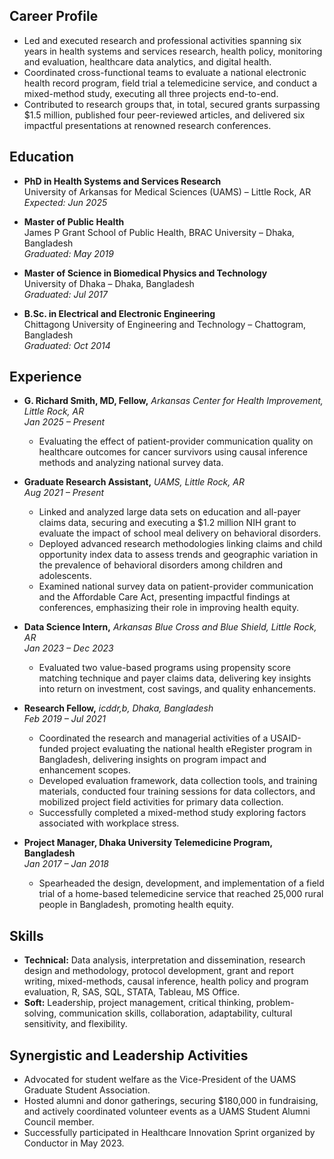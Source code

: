 ## Career Profile
- Led and executed research and professional activities spanning six years in health systems and services research, health policy, monitoring and evaluation, healthcare data analytics, and digital health.
- Coordinated cross-functional teams to evaluate a national electronic health record program, field trial a telemedicine service, and conduct a mixed-method study, executing all three projects end-to-end.
- Contributed to research groups that, in total, secured grants surpassing $1.5 million, published four peer-reviewed articles, and delivered six impactful presentations at renowned research conferences.

## Education
- **PhD in Health Systems and Services Research**  
  University of Arkansas for Medical Sciences (UAMS) – Little Rock, AR  
  *Expected: Jun 2025*

- **Master of Public Health**  
  James P Grant School of Public Health, BRAC University – Dhaka, Bangladesh  
  *Graduated: May 2019*

- **Master of Science in Biomedical Physics and Technology**  
  University of Dhaka – Dhaka, Bangladesh  
  *Graduated: Jul 2017*

- **B.Sc. in Electrical and Electronic Engineering**  
  Chittagong University of Engineering and Technology – Chattogram, Bangladesh  
  *Graduated: Oct 2014*

## Experience
- **G. Richard Smith, MD, Fellow,** *Arkansas Center for Health Improvement, Little Rock, AR*  
  *Jan 2025 – Present*  
  - Evaluating the effect of patient-provider communication quality on healthcare outcomes for cancer survivors using causal inference methods and analyzing national survey data.

- **Graduate Research Assistant,** *UAMS, Little Rock, AR*  
  *Aug 2021 – Present*  
  - Linked and analyzed large data sets on education and all-payer claims data, securing and executing a $1.2 million NIH grant to evaluate the impact of school meal delivery on behavioral disorders.
  - Deployed advanced research methodologies linking claims and child opportunity index data to assess trends and geographic variation in the prevalence of behavioral disorders among children and adolescents.
  - Examined national survey data on patient-provider communication and the Affordable Care Act, presenting impactful findings at conferences, emphasizing their role in improving health equity.

- **Data Science Intern,** *Arkansas Blue Cross and Blue Shield, Little Rock, AR*  
  *Jan 2023 – Dec 2023*  
  - Evaluated two value-based programs using propensity score matching technique and payer claims data, delivering key insights into return on investment, cost savings, and quality enhancements.

- **Research Fellow,** *icddr,b, Dhaka, Bangladesh*  
  *Feb 2019 – Jul 2021*  
  - Coordinated the research and managerial activities of a USAID-funded project evaluating the national health eRegister program in Bangladesh, delivering insights on program impact and enhancement scopes.
  - Developed evaluation framework, data collection tools, and training materials, conducted four training sessions for data collectors, and mobilized project field activities for primary data collection.
  - Successfully completed a mixed-method study exploring factors associated with workplace stress.

- **Project Manager, Dhaka University Telemedicine Program, Bangladesh**  
  *Jan 2017 – Jan 2018*  
  - Spearheaded the design, development, and implementation of a field trial of a home-based telemedicine service that reached 25,000 rural people in Bangladesh, promoting health equity.

## Skills
- **Technical:** Data analysis, interpretation and dissemination, research design and methodology, protocol development, grant and report writing, mixed-methods, causal inference, health policy and program evaluation, R, SAS, SQL, STATA, Tableau, MS Office.
- **Soft:** Leadership, project management, critical thinking, problem-solving, communication skills, collaboration, adaptability, cultural sensitivity, and flexibility.

## Synergistic and Leadership Activities
- Advocated for student welfare as the Vice-President of the UAMS Graduate Student Association.
- Hosted alumni and donor gatherings, securing $180,000 in fundraising, and actively coordinated volunteer events as a UAMS Student Alumni Council member.
- Successfully participated in Healthcare Innovation Sprint organized by Conductor in May 2023.
